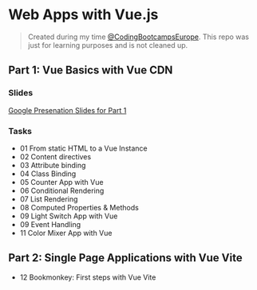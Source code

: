 # Web Apps with Vue.js

> Created during my time [@CodingBootcampsEurope](https://github.com/coding-bootcamps-eu).
> This repo was just for learning purposes and is not cleaned up. 

## Part 1: Vue Basics with Vue CDN

### Slides

[Google Presenation Slides for Part 1](https://docs.google.com/presentation/d/16fXnSNeVMWUvHmv24SwoO4rKDG_1dWUem4UJ7UKVduw/edit#slide=id.gd1c16f7fa1_1_28)

### Tasks

- 01 From static HTML to a Vue Instance
- 02 Content directives
- 03 Attribute binding
- 04 Class Binding
- 05 Counter App with Vue
- 06 Conditional Rendering
- 07 List Rendering
- 08 Computed Properties & Methods
- 09 Light Switch App with Vue
- 09 Event Handling
- 11 Color Mixer App with Vue


## Part 2: Single Page Applications with Vue Vite
- 12 Bookmonkey: First steps with Vue Vite
